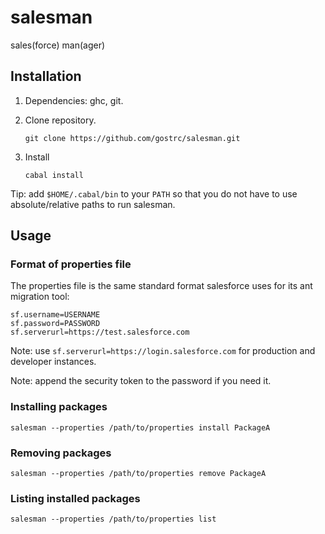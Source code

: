 salesman
========

sales(force) man(ager)

## Installation

1. Dependencies: ghc, git.

2. Clone repository.
    ```
    git clone https://github.com/gostrc/salesman.git
    ```

3. Install
    ```
    cabal install
    ```

Tip: add ```$HOME/.cabal/bin``` to your ```PATH``` so that you do not have to use absolute/relative paths to run salesman.

## Usage

### Format of properties file

The properties file is the same standard format salesforce uses for its ant migration tool:

```
sf.username=USERNAME
sf.password=PASSWORD
sf.serverurl=https://test.salesforce.com
```

Note: use ```sf.serverurl=https://login.salesforce.com``` for production and developer instances.

Note: append the security token to the password if you need it.

### Installing packages

```
salesman --properties /path/to/properties install PackageA
```

### Removing packages

```
salesman --properties /path/to/properties remove PackageA
```

### Listing installed packages

```
salesman --properties /path/to/properties list
```

